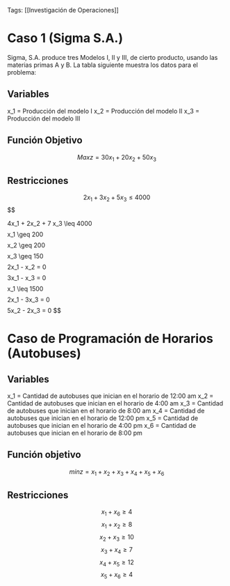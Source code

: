 Tags: [[Investigación de Operaciones]]


# Caso 1 (Sigma S.A.)
Sigma, S.A. produce tres Modelos I, II y III, de cierto producto, usando las materias primas A y B. La tabla siguiente muestra los datos para el problema:

## Variables
x_1 = Producción del modelo I
x_2 = Producción del modelo II
x_3 = Producción del modelo III
## Función Objetivo
$$
Max z = 30x_1 + 20x_2 + 50x_3
$$
## Restricciones
$$
2x_1 + 3x_2 + 5 x_3 \leq 4000
$$
$$


4x_1 + 2x_2 + 7 x_3 \leq 4000
$$
$$
x_1 \geq 200
$$
$$
	x_2 \geq 200
$$
$$
x_3 \geq 150
$$
$$
2x_1 - x_2 = 0
$$
$$
3x_1 - x_3 = 0
$$
$$
x_1 \leq 1500
$$
$$
2x_1 - 3x_3 = 0
$$
$$
5x_2 - 2x_3 = 0
$$


# Caso de Programación de Horarios (Autobuses)
## Variables
x_1 = Cantidad de autobuses que inician en el horario de 12:00 am 
x_2 = Cantidad de autobuses que inician en el horario de 4:00 am 
x_3 = Cantidad de autobuses que inician en el horario de 8:00 am
x_4 = Cantidad de autobuses que inician en el horario de 12:00 pm
x_5 = Cantidad de autobuses que inician en el horario de 4:00 pm
x_6 = Cantidad de autobuses que inician en el horario de 8:00 pm
## Función objetivo
$$
min z = x_1 + x_2 +x_3 + x_4 + x_5 + x_6
$$
## Restricciones
$$
x_1 + x_6 \geq 4
$$
$$
x_1 + x_2 \geq 8
$$
$$
x_2 + x_3 \geq 10 
$$
$$
x_3 + x_4 \geq 7 
$$
$$
x_4 + x_5 \geq 12
$$
$$
x_5 + x_6 \geq 4 
$$




